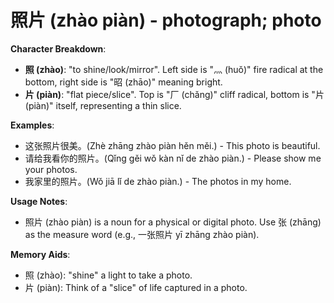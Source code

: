 # **照片 (zhào piàn) - photograph; photo**

**Character Breakdown**:  
- **照 (zhào)**: "to shine/look/mirror". Left side is "灬 (huǒ)" fire radical at the bottom, right side is "昭 (zhāo)" meaning bright.  
- **片 (piàn)**: "flat piece/slice". Top is "厂 (chǎng)" cliff radical, bottom is "片 (piàn)" itself, representing a thin slice.

**Examples**:  
- 这张照片很美。(Zhè zhāng zhào piàn hěn měi.) - This photo is beautiful.  
- 请给我看你的照片。(Qǐng gěi wǒ kàn nǐ de zhào piàn.) - Please show me your photos.  
- 我家里的照片。(Wǒ jiā lǐ de zhào piàn.) - The photos in my home.

**Usage Notes**:  
- 照片 (zhào piàn) is a noun for a physical or digital photo. Use 张 (zhāng) as the measure word (e.g., 一张照片 yī zhāng zhào piàn).

**Memory Aids**:  
- 照 (zhào): "shine" a light to take a photo.  
- 片 (piàn): Think of a "slice" of life captured in a photo.